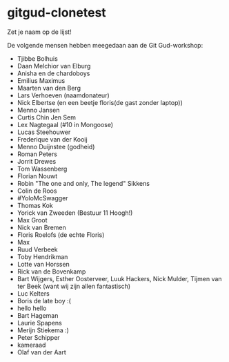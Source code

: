 # gitgud-clonetest
Zet je naam op de lijst!

De volgende mensen hebben meegedaan aan de Git Gud-workshop:

- Tjibbe Bolhuis
- Daan Melchior van Elburg
- Anisha en de chardoboys
- Emilius Maximus
- Maarten van den Berg
- Lars Verhoeven (naamdonateur)
- Nick Elbertse (en een beetje floris(de gast zonder laptop))
- Menno Jansen
- Curtis Chin Jen Sem
- Lex Nagtegaal (#10 in Mongoose)
- Lucas Steehouwer
- Frederique van der Kooij
- Menno Duijnstee (godheid)
- Roman Peters
- Jorrit Drewes
- Tom Wassenberg
- Florian Nouwt
- Robin "The one and only, The legend" Sikkens
- Colin de Roos
- #YoloMcSwagger
- Thomas Kok
- Yorick van Zweeden (Bestuur 11 Hoogh!)
- Max Groot
- Nick van Bremen
- Floris Roelofs (de echte Floris)
- Max
- Ruud Verbeek
- Toby Hendrikman
- Lotte van Horssen
- Rick van de Bovenkamp
- Bart Wijgers, Esther Oosterveer, Luuk Hackers, Nick Mulder, Tijmen van ter Beek (want wij zijn allen fantastisch)
- Luc Kelters
- Boris de late boy :(
- hello hello
- Bart Hageman
- Laurie Spapens
- Merijn Stiekema :)
- Peter Schipper
- kameraad
- Olaf van der Aart

